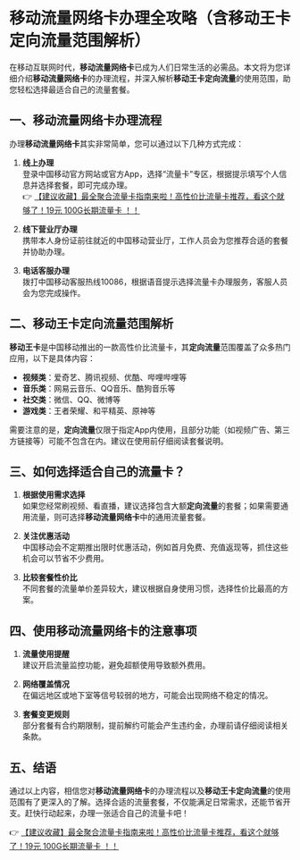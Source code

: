 # 移动流量网络卡办理全攻略（含移动王卡定向流量范围解析）

在移动互联网时代，**移动流量网络卡**已成为人们日常生活的必需品。本文将为您详细介绍**移动流量网络卡**的办理流程，并深入解析**移动王卡定向流量**的使用范围，助您轻松选择最适合自己的流量套餐。

## 一、移动流量网络卡办理流程

办理**移动流量网络卡**其实非常简单，您可以通过以下几种方式完成：

1. **线上办理**  
   登录中国移动官方网站或官方App，选择“流量卡”专区，根据提示填写个人信息并选择套餐，即可完成办理。  
   👉 [【建议收藏】最全聚合流量卡指南来啦！高性价比流量卡推荐，看这个就够了！19元 100G长期流量卡 ！！](https://bit.ly/Liuliangka)

2. **线下营业厅办理**  
   携带本人身份证前往就近的中国移动营业厅，工作人员会为您推荐合适的套餐并协助办理。

3. **电话客服办理**  
   拨打中国移动客服热线10086，根据语音提示选择流量卡办理服务，客服人员会为您完成操作。

## 二、移动王卡定向流量范围解析

**移动王卡**是中国移动推出的一款高性价比流量卡，其**定向流量**范围覆盖了众多热门应用，以下是具体内容：

- **视频类**：爱奇艺、腾讯视频、优酷、哔哩哔哩等  
- **音乐类**：网易云音乐、QQ音乐、酷狗音乐等  
- **社交类**：微信、QQ、微博等  
- **游戏类**：王者荣耀、和平精英、原神等  

需要注意的是，**定向流量**仅限于指定App内使用，且部分功能（如视频广告、第三方链接等）可能不包含在内。建议在使用前仔细阅读套餐说明。

## 三、如何选择适合自己的流量卡？

1. **根据使用需求选择**  
   如果您经常刷视频、看直播，建议选择包含大额**定向流量**的套餐；如果需要通用流量，则可选择**移动流量网络卡**中的通用流量套餐。

2. **关注优惠活动**  
   中国移动会不定期推出限时优惠活动，例如首月免费、充值返现等，抓住这些机会可以节省不少费用。

3. **比较套餐性价比**  
   不同套餐的流量单价差异较大，建议根据自身使用习惯，选择性价比最高的方案。

## 四、使用移动流量网络卡的注意事项

1. **流量使用提醒**  
   建议开启流量监控功能，避免超额使用导致额外费用。

2. **网络覆盖情况**  
   在偏远地区或地下室等信号较弱的地方，可能会出现网络不稳定的情况。

3. **套餐变更规则**  
   部分套餐有合约期限制，提前解约可能会产生违约金，办理前请仔细阅读相关条款。

## 五、结语

通过以上内容，相信您对**移动流量网络卡**的办理流程以及**移动王卡定向流量**的使用范围有了更深入的了解。选择合适的流量套餐，不仅能满足日常需求，还能节省开支。赶快行动起来，办理一张适合自己的流量卡吧！  

👉 [【建议收藏】最全聚合流量卡指南来啦！高性价比流量卡推荐，看这个就够了！19元 100G长期流量卡 ！！](https://bit.ly/Liuliangka)